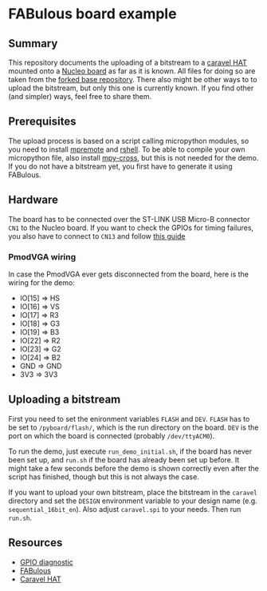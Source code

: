 # FABulous board example

## Summary

This repository documents the uploading of a bitstream to a
[caravel HAT](https://github.com/efabless/caravel_board/tree/main/hardware/nucleo/caravel_nucleo)
mounted onto a [Nucleo
board](https://www.st.com/en/evaluation-tools/nucleo-f746zg.html#overview) as
far as it is known. All files for doing so are taken from the [forked base
repository](https://github.com/gatecat/fabulous-mpw2-bringup).
There also might be other ways to to
upload the bitstream, but only this one is currently known. If you find other
(and simpler) ways, feel free to share them.

## Prerequisites

The upload process is based on a script calling micropython modules, so you
need to install [mpremote](https://pypi.org/project/mpremote) and
[rshell](https://pypi.org/project/rshell/). To be able to compile your own
micropython file, also install  [mpy-cross](https://pypi.org/project/mpy-cross/),
but this is not needed for the demo.
If you do not have
a bitstream yet, you first have to generate it using FABulous.

## Hardware

The board has to be connected over the ST-LINK USB Micro-B connector  ```CN1```
to the Nucleo board. If you want to check the GPIOs for timing failures, you
also have to connect to ```CN13``` and follow
[this guide](https://github.com/efabless/caravel_board/tree/main/firmware/mpw2-5/nucleo)

### PmodVGA wiring

In case the PmodVGA ever gets disconnected from the board, here is the wiring for
the demo:

- IO[15] => HS
- IO[16] => VS
- IO[17] => R3
- IO[18] => G3
- IO[19] => B3
- IO[22] => R2
- IO[23] => G2
- IO[24] => B2
- GND => GND
- 3V3 => 3V3

## Uploading a bitstream

First you
need to set the enironment variables ```FLASH``` and ```DEV```. ```FLASH``` has
to be set to ```/pyboard/flash/```, which is the run directory on the board.
```DEV``` is the port on which the board is
connected (probably ```/dev/ttyACM0```).

To run the demo, just execute ```run_demo_initial.sh```, if the board has never been
set up, and ```run.sh``` if the board has already been set up before. It might
take a few seconds before the demo is shown correctly even after the script has
finished, though but this is not always the case.

If you want to upload your own bitstream, place the bitstream in the ```caravel```
directory and set the ```DESIGN``` environment variable to your design name (e.g.
```sequential_16bit_en```). Also adjust ```caravel.spi``` to your needs.
Then run ```run.sh```.

## Resources

- [GPIO diagnostic](https://github.com/efabless/caravel_board/tree/main/firmware/mpw2-5/nucleo)
- [FABulous](https://github.com/FPGA-Research-Manchester/FABulous)
- [Caravel HAT](https://github.com/efabless/caravel_board/tree/main/hardware/nucleo/caravel_nucleo)
